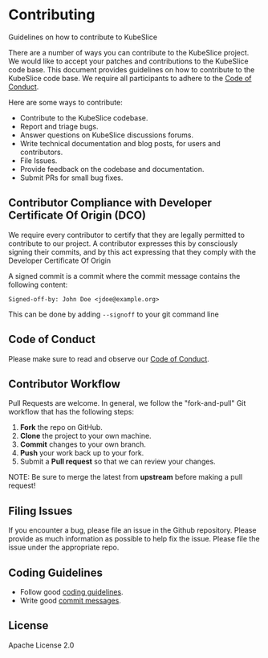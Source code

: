 # Contributing

Guidelines on how to contribute to KubeSlice

There are a number of ways you can contribute to the KubeSlice project. We would like to accept your patches and contributions to the KubeSlice code base. This document provides guidelines on how to contribute to the KubeSlice code base. We require all participants to adhere to the [Code of Conduct](https://github.com/kubeslice/netops/blob/master/code_of_conduct.md).


Here are some ways to contribute:

* Contribute to the KubeSlice codebase.
* Report and triage bugs.
* Answer questions on KubeSlice discussions forums.
* Write technical documentation and blog posts, for users and contributors.
* File Issues.
* Provide feedback on the codebase and documentation.
* Submit PRs for small bug fixes.

## Contributor Compliance with Developer Certificate Of Origin (DCO)

We require every contributor to certify that they are legally permitted to contribute to our project. A contributor expresses this by consciously signing their commits, and by this act expressing that they comply with the Developer Certificate Of Origin

A signed commit is a commit where the commit message contains the following content:

`Signed-off-by: John Doe <jdoe@example.org>`

This can be done by adding `--signoff` to your git command line

## Code of Conduct
Please make sure to read and observe our [Code of Conduct](https://github.com/kubeslice/netops/blob/master/code_of_conduct.md).

## Contributor Workflow

Pull Requests are welcome. In general, we follow the "fork-and-pull" Git workflow that has the following steps:

1. **Fork** the repo on GitHub.
2. **Clone** the project to your own machine.
3. **Commit** changes to your own branch.
4. **Push** your work back up to your fork.
5. Submit a **Pull request** so that we can review your changes.

NOTE: Be sure to merge the latest from **upstream** before making a pull request!

## Filing Issues
If you encounter a bug, please file an issue in the Github repository. Please provide as much information as possible to help fix the issue. Please file the issue under the appropriate repo.

## Coding Guidelines
* Follow good [coding guidelines](https://github.com/golang/go/wiki/CodeReviewComments).
* Write good [commit messages](https://github.com/angular/angular/blob/main/CONTRIBUTING.md#-commit-message-format).

## License
Apache License 2.0
